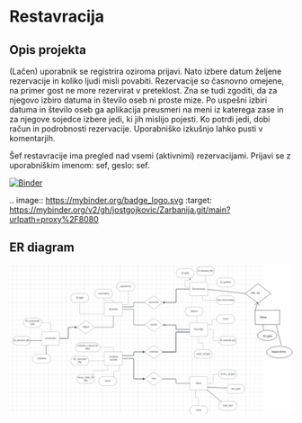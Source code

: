 # Restavracija

## Opis projekta

(Lačen) uporabnik se registrira oziroma prijavi. Nato izbere datum željene rezervacije in koliko ljudi misli povabiti. Rezervacije so časnovno omejene, na primer gost ne more rezervirat v preteklost. Zna se tudi zgoditi, da za njegovo izbiro datuma in število oseb ni proste mize. Po uspešni izbiri datuma in število oseb ga aplikacija preusmeri na meni iz katerega zase in za njegove sojedce izbere jedi, ki jih mislijo pojesti. Ko potrdi jedi, dobi račun in podrobnosti rezervacije. Uporabniško izkušnjo lahko pusti v komentarjih.
 
Šef restavracije ima pregled nad vsemi (aktivnimi) rezervacijami. Prijavi se z uporabniškim imenom: sef, geslo: sef.


[![Binder](https://mybinder.org/badge_logo.svg)](https://mybinder.org/v2/gh/jostgojkovic/Zarbanija.git/main?urlpath=proxy%2F8080)

.. image:: https://mybinder.org/badge_logo.svg
 :target: https://mybinder.org/v2/gh/jostgojkovic/Zarbanija.git/main?urlpath=proxy%2F8080

## ER diagram

![ER_diagram](ER_diag.png)